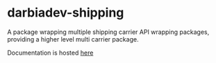 # darbiadev-shipping

A package wrapping multiple shipping carrier API wrapping packages, providing a higher level multi carrier package.

Documentation is hosted [here](https://darbiadev.github.io/darbiadev-shipping/)
